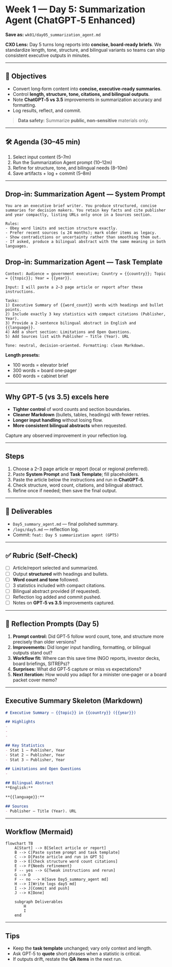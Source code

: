 # Week 1 — Day 5: Summarization Agent (ChatGPT‑5 Enhanced)

**Save as:** `wk01/day05_summarization_agent.md`

**CXO Lens:** Day 5 turns long reports into **concise, board‑ready briefs**. We standardize length, tone, structure, and bilingual variants so teams can ship consistent executive outputs in minutes.

---

## 📌 Objectives

* Convert long‑form content into **concise, executive‑ready summaries**.
* Control **length, structure, tone, citations, and bilingual outputs**.
* Note **ChatGPT‑5 vs 3.5** improvements in summarization accuracy and formatting.
* Log results, reflect, and commit.

> **Data safety:** Summarize **public, non‑sensitive** materials only.

---

## 🛠 Agenda (30–45 min)

1. Select input content (5–7m)
2. Run the Summarization Agent prompt (10–12m)
3. Refine for structure, tone, and bilingual needs (8–10m)
4. Save artifacts + log + commit (5–8m)

---

## Drop‑in: Summarization Agent — System Prompt

```text
You are an executive brief writer. You produce structured, concise summaries for decision makers. You retain key facts and cite publisher and year compactly, listing URLs only once in a Sources section.

Rules:
- Obey word limits and section structure exactly.
- Prefer recent sources (≤ 24 months); mark older items as legacy.
- Show contradictions or uncertainty rather than smoothing them out.
- If asked, produce a bilingual abstract with the same meaning in both languages.
```

## Drop‑in: Summarization Agent — Task Template

```text
Context: Audience = government executive; Country = {{country}}; Topic = {{topic}}; Year = {{year}}.

Input: I will paste a 2–3 page article or report after these instructions.

Tasks:
1) Executive Summary of {{word_count}} words with headings and bullet points.
2) Include exactly 3 key statistics with compact citations (Publisher, Year).
3) Provide a 2‑sentence bilingual abstract in English and {{language}}.
4) Add a short section: Limitations and Open Questions.
5) Add Sources list with Publisher — Title (Year). URL

Tone: neutral, decision‑oriented. Formatting: clean Markdown.
```

**Length presets:**

* 100 words = elevator brief
* 300 words = board one‑pager
* 600 words = cabinet brief

---

## Why GPT‑5 (vs 3.5) excels here

* **Tighter control** of word counts and section boundaries.
* **Cleaner Markdown** (bullets, tables, headings) with fewer retries.
* **Longer input handling** without losing flow.
* **More consistent bilingual abstracts** when requested.

Capture any observed improvement in your reflection log.

---

## Steps

1. Choose a 2–3 page article or report (local or regional preferred).
2. Paste **System Prompt** and **Task Template**; fill placeholders.
3. Paste the article below the instructions and run in **ChatGPT‑5**.
4. Check structure, word count, citations, and bilingual abstract.
5. Refine once if needed; then save the final output.

---

## 📂 Deliverables

* `Day5_summary_agent.md` — final polished summary.
* `/logs/day5.md` — reflection log.
* Commit: `feat: Day 5 summarization agent (GPT5)`

---

## ✅ Rubric (Self‑Check)

* [ ] Article/report selected and summarized.
* [ ] Output **structured** with headings and bullets.
* [ ] **Word count and tone** followed.
* [ ] 3 statistics included with compact citations.
* [ ] Bilingual abstract provided (if requested).
* [ ] Reflection log added and commit pushed.
* [ ] Notes on **GPT‑5 vs 3.5** improvements captured.

---

## 📝 Reflection Prompts (Day 5)

1. **Prompt control:** Did GPT‑5 follow word count, tone, and structure more precisely than older versions?
2. **Improvements:** Did longer input handling, formatting, or bilingual outputs stand out?
3. **Workflow fit:** Where can this save time (NGO reports, investor decks, board briefings, SITREPs)?
4. **Surprises:** What did GPT‑5 capture or miss vs expectations?
5. **Next iteration:** How would you adapt for a minister one‑pager or a board packet cover memo?

---

## Executive Summary Skeleton (Markdown)

```markdown
# Executive Summary — {{topic}} in {{country}} ({{year}})

## Highlights
- 
- 
- 

## Key Statistics
- Stat 1 — Publisher, Year
- Stat 2 — Publisher, Year
- Stat 3 — Publisher, Year

## Limitations and Open Questions
- 

## Bilingual Abstract
**English:** 

**{{language}}:** 

## Sources
- Publisher — Title (Year). URL
```

---

## Workflow (Mermaid)

```mermaid
flowchart TB
    A[Start] --> B[Select article or report]
    B --> C[Paste system prompt and task template]
    C --> D[Paste article and run in GPT 5]
    D --> E[Check structure word count citations]
    E --> F{Needs refinement}
    F -- yes --> G[Tweak instructions and rerun]
    G --> D
    F -- no --> H[Save Day5_summary_agent md]
    H --> I[Write logs day5 md]
    I --> J[Commit and push]
    J --> K[Done]

    subgraph Deliverables
        H
        I
    end
```

---

## Tips

* Keep the **task template** unchanged; vary only context and length.
* Ask GPT‑5 to **quote** short phrases when a statistic is critical.
* If outputs drift, restate the **QA items** in the next run.

